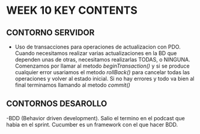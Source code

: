 # WEEK 10 KEY CONTENTS

## CONTORNO SERVIDOR

- Uso de transacciones para operaciones de actualizacion con PDO. Cuando necesitamos realizar varias actualizaciones en la BD que dependen unas de otras, necesitamos realizarlas TODAS, o NINGUNA. Comenzamos por llamar al metodo _beginTransaction()_ y si se produce cualquier error usariamos el metodo _rollBack()_ para cancelar todas las operaciones y volver al estado inicial. Si no hay errores y todo va bien al final terminamos llamando al metodo _commit()_

## CONTORNOS DESAROLLO

-BDD (Behavior driven development). Salio el termino en el podcast que habia en el sprint. Cucumber es un framework con el que hacer BDD.
